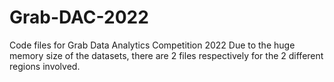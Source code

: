 # Grab-DAC-2022
Code files for Grab Data Analytics Competition 2022
Due to the huge memory size of the datasets, there are 2 files respectively for the 2 different regions involved.
